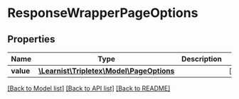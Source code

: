# ResponseWrapperPageOptions

## Properties
Name | Type | Description | Notes
------------ | ------------- | ------------- | -------------
**value** | [**\Learnist\Tripletex\Model\PageOptions**](PageOptions.md) |  | [optional] 

[[Back to Model list]](../../README.md#documentation-for-models) [[Back to API list]](../../README.md#documentation-for-api-endpoints) [[Back to README]](../../README.md)

